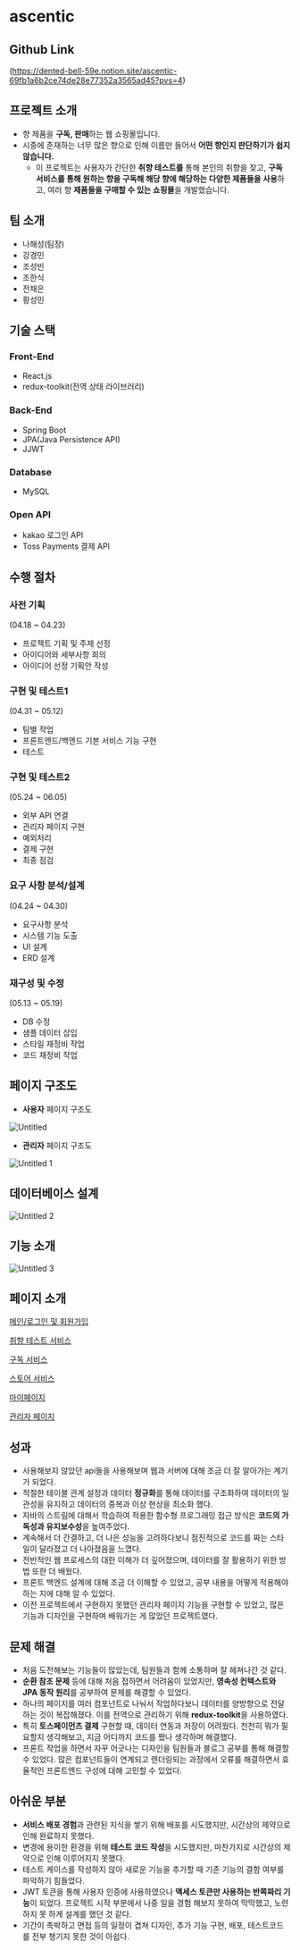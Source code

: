# ascentic

## Github Link



(https://dented-bell-59e.notion.site/ascentic-69fb1a6b2ce74de28e77352a3565ad45?pvs=4)

## 프로젝트 소개



- 향 제품을 **구독, 판매**하는 웹 쇼핑몰입니다.
- 시중에 존재하는 너무 많은 향으로 인해 이름만 들어서 **어떤 향인지 판단하기가 쉽지 않습니다.**
    - 이 프로젝트는 사용자가 간단한 **취향 테스트를** 통해 본인의 취향을 찾고, **구독 서비스를 통해 원하는 향을 구독해 해당 향에 해당하는 다양한 제품들을 사용**하고, 여러 향 **제품들을 구매할 수 있는 쇼핑몰**을 개발했습니다.

## 팀 소개



- 나해성(팀장)
- 강경민
- 조성빈
- 조한식
- 전채은
- 황성민

## 기술 스택



### Front-End
- React.js
- redux-toolkit(전역 상태 라이브러리)

### Back-End
- Spring Boot
- JPA(Java Persistence API)
- JJWT
  
### Database
- MySQL
  
### Open API
- kakao 로그인 API
- Toss Payments 결제 API

## 수행 절차



### 사전 기획

(04.18 ~ 04.23)

- 프로젝트 기획 및 주제 선정
- 아이디어와 세부사항 회의
- 아이디어 선정 기획안 작성

### 구현 및 테스트1

(04.31 ~ 05.12)

- 팀별 작업
- 프론트엔드/백엔드 기본 서비스 기능 구현
- 테스트

### 구현 및 테스트2

(05.24 ~ 06.05)

- 외부 API 연결
- 관리자 페이지 구현
- 예외처리
- 결제 구현
- 최종 점검

### 요구 사항 분석/설계

(04.24 ~ 04.30)

- 요구사항 분석
- 시스템 기능 도출
- UI 설계
- ERD 설계

### 재구성 및 수정

(05.13 ~ 05.19)

- DB 수정
- 샘플 데이터 삽입
- 스타일 재정비 작업
- 코드 재정비 작업

## 페이지 구조도



- **사용자** 페이지 구조도

![Untitled](https://github.com/kmindev/ascentic/assets/97210232/9f8ecce4-337d-4a43-87b8-7cf95a191a9d)



- **관리자** 페이지 구조도

![Untitled 1](https://github.com/kmindev/ascentic/assets/97210232/368d38c1-889b-46ea-854f-1cd26b25b25d)


## 데이터베이스 설계



![Untitled 2](https://github.com/kmindev/ascentic/assets/97210232/6e3d9e64-ed40-4255-921f-e4085a59747e)


## 기능 소개



![Untitled 3](https://github.com/kmindev/ascentic/assets/97210232/4824f29a-51a3-4675-884d-58f2cb56f0df)


## 페이지 소개



[메인/로그인 및 회원가입](https://www.notion.so/27fd32fa5c6a44cb8f6eea3ffb278dc8?pvs=21)

[취향 테스트 서비스](https://www.notion.so/adcba36f91fd40c4801e2903762f35e1?pvs=21)

[구독 서비스](https://www.notion.so/41e8cc68e0fa4f0d8b44ac1202b0be87?pvs=21)

[스토어 서비스](https://www.notion.so/4ceb0d2b628940928e287fc5556b32bd?pvs=21)

[마이페이지](https://www.notion.so/076d880ddb6f4b13be0b0c10415b3e54?pvs=21)

[관리자 페이지](https://www.notion.so/c5963d5aa0c34023bd968e85e4ea6d39?pvs=21)

## 성과



- 사용해보지 않았던 api들을 사용해보며 웹과 서버에 대해 조금 더 잘 알아가는 계기가 되었다.
- 적절한 테이블 관계 설정과 데이터 **정규화**를 통해 데이터를 구조화하여 데이터의 일관성을 유지하고 데이터의 중복과 이상 현상을 최소화 했다.
- 자바의 스트림에 대해서 학습하여 적용한 함수형 프로그래밍 접근 방식은 **코드의 가독성과 유지보수성**을 높여주었다.
- 계속해서 더 간결하고, 더 나은 성능을 고려하다보니 점진적으로 코드를 짜는 스타일이 달라졌고 더 나아졌음을 느꼈다.
- 전반적인 웹 프로세스의 대한 이해가 더 깊어졌으며, 데이터를 잘 활용하기 위한 방법 또한 더 배웠다.
- 프론트 백엔드 설계에 대해 조금 더 이해할 수 있었고, 공부 내용을 어떻게 적용해야하는 지에 대해 알 수 있었다.
- 이전 프로젝트에서 구현하지 못했던 관리자 페이지 기능을 구현할 수 있었고, 많은 기능과 디자인을 구현하며 배워가는 게 많았던 프로젝트였다.

## 문제 해결



- 처음 도전해보는 기능들이 많았는데, 팀원들과 함께 소통하며 잘 헤쳐나간 것 같다.
- **순환 참조 문제** 등에 대해 처음 접하면서 어려움이 있었지만, **영속성 컨텍스트와 JPA 동작 원리**를 공부하여 문제를 해결할 수 있었다.
- 하나의 페이지를 여러 컴포넌트로 나눠서 작업하다보니 데이터를 양방향으로 전달하는 것이 복잡해졌다. 이를 전역으로 관리하기 위해 **redux-toolkit**을 사용하였다.
- 특히 **토스페이먼츠 결제** 구현할 때, 데이터 연동과 저장이 어려웠다. 천천히 뭐가 필요할지 생각해보고, 지금 어디까지 코드를 짰나 생각하며 해결했다.
- 프론트 작업을 하면서 자꾸 어긋나는 디자인을 팀원들과 블로그 공부를 통해 해결할 수 있었다.
많은 컴포넌트들이 연계되고 렌더링되는 과정에서 오류를 해결하면서 효율적인 프론트엔드 구성에 대해 고민할 수 있었다.

## 아쉬운 부분



- **서비스 배포 경험**과 관련된 지식을 쌓기 위해 배포를 시도했지만, 시간상의 제약으로 인해 완료하지 못했다.
- 변경에 용이한 환경을 위해 **테스트 코드 작성**을 시도했지만, 마찬가지로 시간상의 제약으로 인해 이루어지지 못했다.
- 테스트 케이스를 작성하지 않아 새로운 기능을 추가할 때 기존 기능의 결함 여부를 파악하기 힘들었다.
- JWT 토큰을 통해 사용자 인증에 사용하였으나 **액세스 토큰만 사용하는 반쪽짜리 기능**이 되었다.
프로젝트 시작 부분에서 나중 일을 경험 해보지 못하여 막막했고, 노련하지 못 하게 설계를 했던 것 같다.
- 기간이 촉박하고 면접 등의 일정이 겹쳐 디자인, 추가 기능 구현, 배포,  테스트코드를 전부 챙기지 못한 것이 아쉽다.
